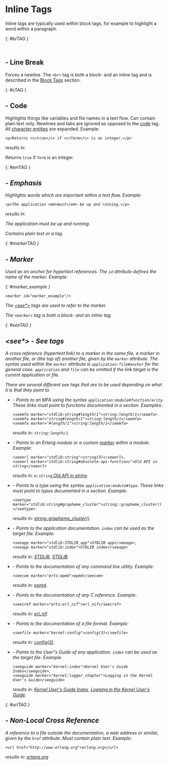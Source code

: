 <!--
%CopyrightBegin%

Copyright Ericsson AB 2023. All Rights Reserved.

Licensed under the Apache License, Version 2.0 (the "License");
you may not use this file except in compliance with the License.
You may obtain a copy of the License at

    http://www.apache.org/licenses/LICENSE-2.0

Unless required by applicable law or agreed to in writing, software
distributed under the License is distributed on an "AS IS" BASIS,
WITHOUT WARRANTIES OR CONDITIONS OF ANY KIND, either express or implied.
See the License for the specific language governing permissions and
limitations under the License.

%CopyrightEnd%
-->
# Inline Tags

Inline tags are typically used within block tags, for example to highlight a
word within a paragraph.

[](){: #brTAG }

## <br> - Line Break

Forces a newline. The `<br>` tag is both a block- and an inline tag and is
described in the [Block Tags](block_tags.md#brTAG) section.

[](){: #cTAG }

## <c> - Code

Highlights things like variables and file names in a text flow. Can contain
plain text only. Newlines and tabs are ignored as opposed to the
[code](block_tags.md#codeTAG) tag. All
[character entities](character_entities.md) are expanded. Example:

```text
<p>Returns <c>true</c> if <c>Term</c> is an integer.</p>
```

results in:

Returns `true` if `Term` is an integer.

[](){: #emTAG }

## <em> - Emphasis

Highlights words which are important within a text flow. Example:

```text
<p>The application <em>must</em> be up and running.</p>
```

results in:

The application _must_ be up and running.

Contains plain text or a [<c>](inline_tags.md#cTAG) tag.

[](){: #markerTAG }

## <marker> - Marker

Used as an anchor for hypertext references. The `id` attribute defines the name
of the marker. Example:

[](){: #marker_example }

```text
<marker id="marker_example"/>
```

The [<see\*>](inline_tags.md#seeTAG) tags are used to refer to the marker.

The `<marker>` tag is both a block- and an inline tag.

[](){: #seeTAG }

## <see\*> - See tags

A cross reference (hypertext link) to a marker in the same file, a marker in
another file, or (the top of) another file, given by the `marker` attribute. The
syntax used within the `marker` attribute is `application:file#anchor` for the
general case. `application` and `file` can be omitted if the link target is the
current application or file.

There are several different see tags that are to be used depending on what it is
that they point to.

- **<seemfa>** - Points to an MFA using the syntax
  `application:module#function/arity`. These links must point to functions
  documented in a <funcs> section. Examples:

  ```text
  <seemfa marker="stdlib:string#length/1">string:length/1</seemfa>
  <seemfa marker="string#length/1">string:length/1</seemfa>
  <seemfa marker="#length/1">string:length/1</seemfa>
  ```

  results in: `string:length/1`.

- **<seeerl>** - Points to an Erlang module or a custom
  [marker](inline_tags.md#markerTAG) within a module. Example:

  ```text
  <seeerl marker="stdlib:string">string(3)</seeerl>,
  <seeerl marker="stdlib:string#obsolete-api-functions">Old API in string</seeerl>
  ```

  results in: `m:string`,[Old API in string](`m:string#obsolete-api-functions`).

- **<seetype>** - Points to a type using the syntax `application:module#type`.
  These links must point to types documented in a <datatypes> section. Example:

  ```text
  <seetype marker="stdlib:string#grapheme_cluster">string::grapheme_cluster()</seetype>
  ```

  results in: [string::grapheme_cluster()](`t:string:grapheme_cluster/0`).

- **<seeapp>** - Points to the application documentation. `index` can be used as
  the target file. Example:

  ```text
  <seeapp marker="stdlib:STDLIB_app">STDLIB app</seeapp>,
  <seeapp marker="stdlib:index">STDLIB index</seeapp>
  ```

  results in: [STDLIB](`e:stdlib:stdlib_app.md`),
  [STDLIB](`e:stdlib:index.html`).

- **<seecom>** - Points to the documentation of any command line utility.
  Example:

  ```text
  <seecom marker="erts:epmd">epmd</seecom>
  ```

  results in: [epmd](`e:erts:epmd_cmd.md`).

- **<seecref>** - Points to the documentation of any C reference. Example:

  ```text
  <seecref marker="erts:erl_nif">erl_nif</seecref>
  ```

  results in: [erl_nif](`e:erts:erl_nif.md`).

- **<seefile>** - Points to the documentation of a file format. Example:

  ```text
  <seefile marker="kernel:config">config(3)</seefile>
  ```

  results in: [config(3)](`e:kernel:config.md`).

- **<seeguide>** - Points to the User"s Guide of any application. `index` can be
  used as the target file. Example:

  ```text
  <seeguide marker="kernel:index">Kernel User's Guide Index</seeguide>,
  <seeguide marker="kernel:logger_chapter">Logging in the Kernel User's Guide</seeguide>
  ```

  results in: [Kernel User's Guide Index](`e:kernel:index.html`),
  [Logging in the Kernel User's Guide](`e:kernel:logger_chapter.md`).

[](){: #urlTAG }

## <url> - Non-Local Cross Reference

A reference to a file outside the documentation, a web address or similar, given
by the `href` attribute. Must contain plain text. Example:

```text
<url href="http://www.erlang.org">erlang.org</url>
```

results in: [erlang.org](http://www.erlang.org)
